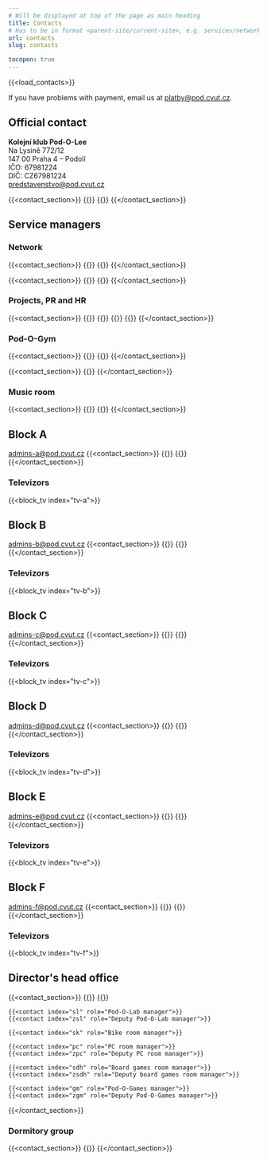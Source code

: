 ```yaml
---
# Will be displayed at top of the page as main heading
title: Contacts
# Has to be in format <parent-site/current-site>, e.g. services/network (notice missing slash at the beginning)
url: contacts
slug: contacts

tocopen: true
---
```

{{<load_contacts>}}

If you have problems with payment, email us at <platby@pod.cvut.cz>.

## Official contact

**Kolejní klub Pod-O-Lee**  
Na Lysině 772/12  
147 00 Praha 4 – Podolí  
IČO: 67981224  
DIČ: CZ67981224  
<predstavenstvo@pod.cvut.cz>

{{<contact_section>}}
    {{<contact index="pk" role="Chairman">}}
    {{<contact index="m" role="Vicechairman">}}
{{</contact_section>}}

## Service managers
### Network

{{<contact_section>}}
    {{<contact index="ss" role="System administrator">}}
    {{<contact index="zss" role="Deputy system administrator">}}
{{</contact_section>}}

{{<contact_section>}}
    {{<contact index="sn" role="Network administrator">}}
    {{<contact index="zsn" role="Deputy network administrator">}}
{{</contact_section>}}

### Projects, PR and HR

{{<contact_section>}}
    {{<contact index="sp" role="Project manager">}}
    {{<contact index="zsp" role="Deputy project manager">}}
    {{<contact index="prt" role="Member of PR team">}}
    {{<contact index="hr" role="HR manager">}}
{{</contact_section>}}

### Pod-O-Gym

{{<contact_section>}}
    {{<contact index="sg" role="Pod-O-Gym manager">}}
    {{<contact index="zsg" role="Deputy Pod-O-Gym manager">}}
{{</contact_section>}}

{{<contact_section>}}
    {{<contact index="sgt" role="Member of Pod-O-Gym team">}}
{{</contact_section>}}

### Music room

{{<contact_section>}}
    {{<contact index="sh" role="Music room manager">}}
    {{<contact index="zsh" role="Deputy music room manager">}}
{{</contact_section>}}

## Block A

<admins-a@pod.cvut.cz>
{{<contact_section>}}
    {{<contact index="sba" role="Block A administrator">}}
    {{<contact index="zsba" role="Deputy block A administrator">}}
{{</contact_section>}}

### Televizors

{{<block_tv index="tv-a">}}

## Block B

<admins-b@pod.cvut.cz>
{{<contact_section>}}
    {{<contact index="sbb" role="Block B administrator">}}
    {{<contact index="zsbb" role="Deputy block B administrator">}}
{{</contact_section>}}

### Televizors

{{<block_tv index="tv-b">}}

## Block C

<admins-c@pod.cvut.cz>
{{<contact_section>}}
    {{<contact index="sbc" role="Block C administrator">}}
    {{<contact index="zsbc" role="Deputy block C administrator">}}
{{</contact_section>}}

### Televizors

{{<block_tv index="tv-c">}}

## Block D

<admins-d@pod.cvut.cz>
{{<contact_section>}}
    {{<contact index="sbd" role="Block D administrator">}}
    {{<contact index="zsbd" role="Deputy block D administrator">}}
{{</contact_section>}}

### Televizors

{{<block_tv index="tv-d">}}

## Block E

<admins-e@pod.cvut.cz>
{{<contact_section>}}
    {{<contact index="sbe" role="Block E administrator">}}
    {{<contact index="zsbe" role="Deputy block E administrator">}}
{{</contact_section>}}

### Televizors

{{<block_tv index="tv-e">}}

## Block F

<admins-f@pod.cvut.cz>
{{<contact_section>}}
    {{<contact index="sbf" role="Block F administrator">}}
    {{<contact index="zsbf" role="Deputy block F administrator">}}
{{</contact_section>}}

### Televizors

{{<block_tv index="tv-f">}}

## Director's head office

{{<contact_section>}}
    {{<contact index="st" role="Printer manager">}}
    {{<contact index="zst" role="Deputy printer manager">}}

    {{<contact index="sl" role="Pod-O-Lab manager">}}
    {{<contact index="zsl" role="Deputy Pod-O-Lab manager">}}

    {{<contact index="sk" role="Bike room manager">}}

    {{<contact index="pc" role="PC room manager">}}
    {{<contact index="zpc" role="Deputy PC room manager">}}

    {{<contact index="sdh" role="Board games room manager">}}
    {{<contact index="zsdh" role="Deputy board games room manager">}}

    {{<contact index="gm" role="Pod-O-Games manager">}}
    {{<contact index="zgm" role="Deputy Pod-O-Games manager">}}
{{</contact_section>}}

### Dormitory group

{{<contact_section>}}
    {{<contact index="vks" role="Head of dormitory group">}}
{{</contact_section>}}
